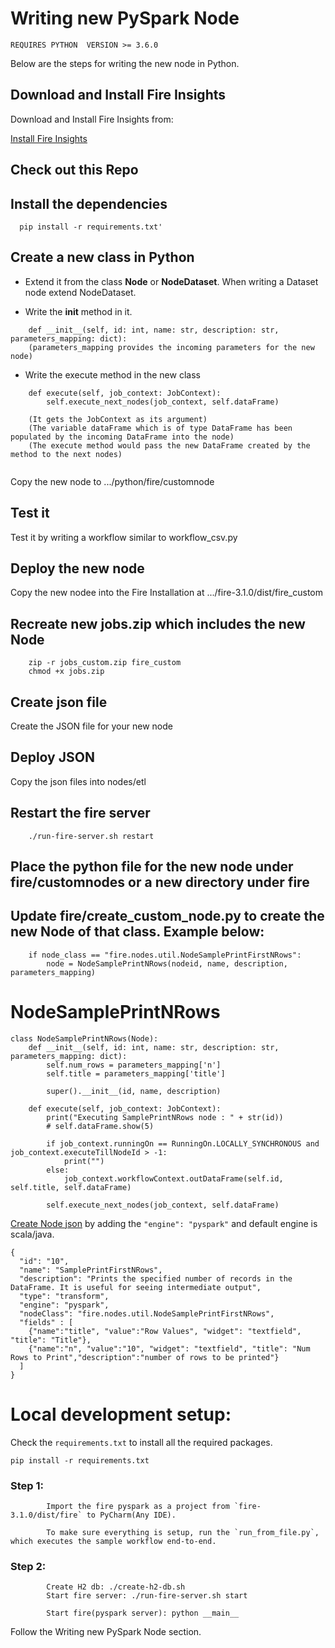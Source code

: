 # Writing new PySpark Node

`REQUIRES PYTHON  VERSION >= 3.6.0`

Below are the steps for writing the new node in Python.

## Download and Install Fire Insights

Download and Install Fire Insights from:

[Install Fire Insights](https://www.sparkflows.io/download)

  
## Check out this Repo

## Install the dependencies 

```
  pip install -r requirements.txt'
```  

## Create a new class in Python

- Extend it from the class **Node** or **NodeDataset**. When writing a Dataset node extend NodeDataset.

- Write the __init__ method in it.
```
    def __init__(self, id: int, name: str, description: str, parameters_mapping: dict):
    (parameters_mapping provides the incoming parameters for the new node)
```
- Write the execute method in the new class
```
    def execute(self, job_context: JobContext):
        self.execute_next_nodes(job_context, self.dataFrame)
        
    (It gets the JobContext as its argument)
    (The variable dataFrame which is of type DataFrame has been populated by the incoming DataFrame into the node)
    (The execute method would pass the new DataFrame created by the method to the next nodes)
    
```

Copy the new node to .../python/fire/customnode

## Test it 

Test it by writing a workflow similar to workflow_csv.py


## Deploy the new node 

Copy the new nodee into the Fire Installation at .../fire-3.1.0/dist/fire_custom


## Recreate new jobs.zip which includes the new Node

```
    zip -r jobs_custom.zip fire_custom
    chmod +x jobs.zip
```

## Create json file 

Create the JSON file for your new node

## Deploy JSON

Copy the json files into nodes/etl


## Restart the fire server

```
    ./run-fire-server.sh restart
```



## Place the python file for the new node under **fire/customnodes** or a new directory under fire

## Update **fire/create_custom_node.py** to create the new Node of that class. Example below:

```
    if node_class == "fire.nodes.util.NodeSamplePrintFirstNRows":
        node = NodeSamplePrintNRows(nodeid, name, description, parameters_mapping)
```


    
# NodeSamplePrintNRows

```
class NodeSamplePrintNRows(Node):
    def __init__(self, id: int, name: str, description: str, parameters_mapping: dict):
        self.num_rows = parameters_mapping['n']
        self.title = parameters_mapping['title']

        super().__init__(id, name, description)

    def execute(self, job_context: JobContext):
        print("Executing SamplePrintNRows node : " + str(id))
        # self.dataFrame.show(5)

        if job_context.runningOn == RunningOn.LOCALLY_SYNCHRONOUS and job_context.executeTillNodeId > -1:
            print("")
        else:
            job_context.workflowContext.outDataFrame(self.id, self.title, self.dataFrame)

        self.execute_next_nodes(job_context, self.dataFrame)

```

[Create Node json](https://github.com/sparkflows/writing-new-node/blob/master/docs/README_Processor_JSON.md) by adding the `"engine": "pyspark"` and default engine is scala/java.

```
{
  "id": "10",
  "name": "SamplePrintFirstNRows",
  "description": "Prints the specified number of records in the DataFrame. It is useful for seeing intermediate output",
  "type": "transform",
  "engine": "pyspark",
  "nodeClass": "fire.nodes.util.NodeSamplePrintFirstNRows",
  "fields" : [
  	{"name":"title", "value":"Row Values", "widget": "textfield", "title": "Title"},
    {"name":"n", "value":"10", "widget": "textfield", "title": "Num Rows to Print","description":"number of rows to be printed"}
  ]
}
```

# Local development setup:

Check the `requirements.txt` to install all the required packages.

`pip install -r requirements.txt`

### Step 1:
            Import the fire pyspark as a project from `fire-3.1.0/dist/fire` to PyCharm(Any IDE).
            
            To make sure everything is setup, run the `run_from_file.py`, which executes the sample workflow end-to-end.    
### Step 2:
            Create H2 db: ./create-h2-db.sh
            Start fire server: ./run-fire-server.sh start
            
            Start fire(pyspark server): python __main__
         
Follow the Writing new PySpark Node section.                
